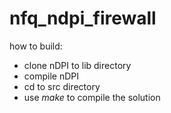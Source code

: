 # nfq_ndpi_firewall

how to build:
- clone nDPI to lib directory
- compile nDPI
- cd to src directory
- use *make* to compile the solution
